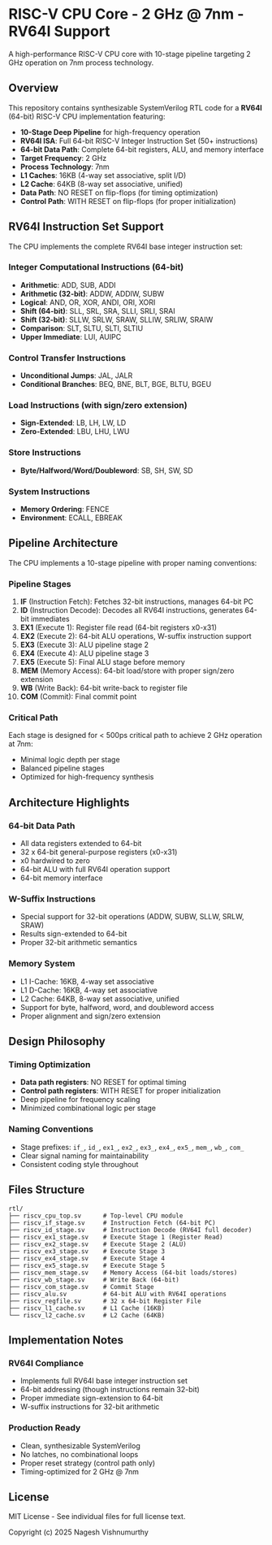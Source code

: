 # RISC-V CPU Core - 2 GHz @ 7nm - RV64I Support

A high-performance RISC-V CPU core with 10-stage pipeline targeting 2 GHz operation on 7nm process technology.

## Overview

This repository contains synthesizable SystemVerilog RTL code for a **RV64I** (64-bit) RISC-V CPU implementation featuring:

- **10-Stage Deep Pipeline** for high-frequency operation
- **RV64I ISA**: Full 64-bit RISC-V Integer Instruction Set (50+ instructions)
- **64-bit Data Path**: Complete 64-bit registers, ALU, and memory interface
- **Target Frequency**: 2 GHz
- **Process Technology**: 7nm
- **L1 Caches**: 16KB (4-way set associative, split I/D)
- **L2 Cache**: 64KB (8-way set associative, unified)
- **Data Path**: NO RESET on flip-flops (for timing optimization)
- **Control Path**: WITH RESET on flip-flops (for proper initialization)

## RV64I Instruction Set Support

The CPU implements the complete RV64I base integer instruction set:

### Integer Computational Instructions (64-bit)
- **Arithmetic**: ADD, SUB, ADDI
- **Arithmetic (32-bit)**: ADDW, ADDIW, SUBW
- **Logical**: AND, OR, XOR, ANDI, ORI, XORI
- **Shift (64-bit)**: SLL, SRL, SRA, SLLI, SRLI, SRAI
- **Shift (32-bit)**: SLLW, SRLW, SRAW, SLLIW, SRLIW, SRAIW
- **Comparison**: SLT, SLTU, SLTI, SLTIU
- **Upper Immediate**: LUI, AUIPC

### Control Transfer Instructions
- **Unconditional Jumps**: JAL, JALR
- **Conditional Branches**: BEQ, BNE, BLT, BGE, BLTU, BGEU

### Load Instructions (with sign/zero extension)
- **Sign-Extended**: LB, LH, LW, LD
- **Zero-Extended**: LBU, LHU, LWU

### Store Instructions
- **Byte/Halfword/Word/Doubleword**: SB, SH, SW, SD

### System Instructions
- **Memory Ordering**: FENCE
- **Environment**: ECALL, EBREAK

## Pipeline Architecture

The CPU implements a 10-stage pipeline with proper naming conventions:

### Pipeline Stages

1. **IF** (Instruction Fetch): Fetches 32-bit instructions, manages 64-bit PC
2. **ID** (Instruction Decode): Decodes all RV64I instructions, generates 64-bit immediates
3. **EX1** (Execute 1): Register file read (64-bit registers x0-x31)
4. **EX2** (Execute 2): 64-bit ALU operations, W-suffix instruction support
5. **EX3** (Execute 3): ALU pipeline stage 2
6. **EX4** (Execute 4): ALU pipeline stage 3
7. **EX5** (Execute 5): Final ALU stage before memory
8. **MEM** (Memory Access): 64-bit load/store with proper sign/zero extension
9. **WB** (Write Back): 64-bit write-back to register file
10. **COM** (Commit): Final commit point

### Critical Path

Each stage is designed for < 500ps critical path to achieve 2 GHz operation at 7nm:
- Minimal logic depth per stage
- Balanced pipeline stages
- Optimized for high-frequency synthesis

## Architecture Highlights

### 64-bit Data Path
- All data registers extended to 64-bit
- 32 x 64-bit general-purpose registers (x0-x31)
- x0 hardwired to zero
- 64-bit ALU with full RV64I operation support
- 64-bit memory interface

### W-Suffix Instructions
- Special support for 32-bit operations (ADDW, SUBW, SLLW, SRLW, SRAW)
- Results sign-extended to 64-bit
- Proper 32-bit arithmetic semantics

### Memory System
- L1 I-Cache: 16KB, 4-way set associative
- L1 D-Cache: 16KB, 4-way set associative
- L2 Cache: 64KB, 8-way set associative, unified
- Support for byte, halfword, word, and doubleword access
- Proper alignment and sign/zero extension

## Design Philosophy

### Timing Optimization
- **Data path registers**: NO RESET for optimal timing
- **Control path registers**: WITH RESET for proper initialization
- Deep pipeline for frequency scaling
- Minimized combinational logic per stage

### Naming Conventions
- Stage prefixes: `if_`, `id_`, `ex1_`, `ex2_`, `ex3_`, `ex4_`, `ex5_`, `mem_`, `wb_`, `com_`
- Clear signal naming for maintainability
- Consistent coding style throughout

## Files Structure

```
rtl/
├── riscv_cpu_top.sv      # Top-level CPU module
├── riscv_if_stage.sv     # Instruction Fetch (64-bit PC)
├── riscv_id_stage.sv     # Instruction Decode (RV64I full decoder)
├── riscv_ex1_stage.sv    # Execute Stage 1 (Register Read)
├── riscv_ex2_stage.sv    # Execute Stage 2 (ALU)
├── riscv_ex3_stage.sv    # Execute Stage 3
├── riscv_ex4_stage.sv    # Execute Stage 4
├── riscv_ex5_stage.sv    # Execute Stage 5
├── riscv_mem_stage.sv    # Memory Access (64-bit loads/stores)
├── riscv_wb_stage.sv     # Write Back (64-bit)
├── riscv_com_stage.sv    # Commit Stage
├── riscv_alu.sv          # 64-bit ALU with RV64I operations
├── riscv_regfile.sv      # 32 x 64-bit Register File
├── riscv_l1_cache.sv     # L1 Cache (16KB)
└── riscv_l2_cache.sv     # L2 Cache (64KB)
```

## Implementation Notes

### RV64I Compliance
- Implements full RV64I base integer instruction set
- 64-bit addressing (though instructions remain 32-bit)
- Proper immediate sign-extension to 64-bit
- W-suffix instructions for 32-bit arithmetic

### Production Ready
- Clean, synthesizable SystemVerilog
- No latches, no combinational loops
- Proper reset strategy (control path only)
- Timing-optimized for 2 GHz @ 7nm

## License

MIT License - See individual files for full license text.

Copyright (c) 2025 Nagesh Vishnumurthy
